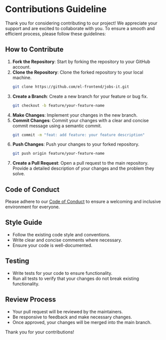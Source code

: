 # Contributions Guideline

Thank you for considering contributing to our project! We appreciate your support and are excited to collaborate with you. To ensure a smooth and efficient process, please follow these guidelines:

## How to Contribute

1. **Fork the Repository**: Start by forking the repository to your GitHub account.
2. **Clone the Repository**: Clone the forked repository to your local machine.
    ```bash
    git clone https://github.com/el-frontend/jobs-it.git
    ```
3. **Create a Branch**: Create a new branch for your feature or bug fix.
    ```bash
    git checkout -b feature/your-feature-name
    ```
4. **Make Changes**: Implement your changes in the new branch.
5. **Commit Changes**: Commit your changes with a clear and concise commit message using a semantic commit.
    ```bash
    git commit -m "feat: add feature: your feature description"
    ```
6. **Push Changes**: Push your changes to your forked repository.
    ```bash
    git push origin feature/your-feature-name
    ```
7. **Create a Pull Request**: Open a pull request to the main repository. Provide a detailed description of your changes and the problem they solve.

## Code of Conduct

Please adhere to our [Code of Conduct](CODE_OF_CONDUCT.md) to ensure a welcoming and inclusive environment for everyone.

## Style Guide

- Follow the existing code style and conventions.
- Write clear and concise comments where necessary.
- Ensure your code is well-documented.

## Testing

- Write tests for your code to ensure functionality.
- Run all tests to verify that your changes do not break existing functionality.

## Review Process

- Your pull request will be reviewed by the maintainers.
- Be responsive to feedback and make necessary changes.
- Once approved, your changes will be merged into the main branch.

Thank you for your contributions!
